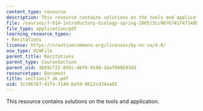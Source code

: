 ```yaml
---
content_type: resource
description: This resource contains solutions on the tools and application.
file: /courses/7-014-introductory-biology-spring-2005/3cc9676741f47148bafd0612cd34aa03_section17_ak.pdf
file_type: application/pdf
learning_resource_types:
- Recitations
license: https://creativecommons.org/licenses/by-nc-sa/4.0/
ocw_type: OCWFile
parent_title: Recitations
parent_type: CourseSection
parent_uid: 3889c722-095c-4bf0-9140-16a7998b93dd
resourcetype: Document
title: section17_ak.pdf
uid: 3cc96767-41f4-7148-bafd-0612cd34aa03
---
```

This resource contains solutions on the tools and application.